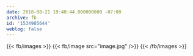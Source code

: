 ```yaml
---
date: 2018-08-21 19:40:44.000000000 -07:00
archive: fb
id: '1534905644'
weblog: false
---
```

{{< fb/images >}}
{{< fb/image src="image.jpg" />}}
{{< /fb/images >}}
